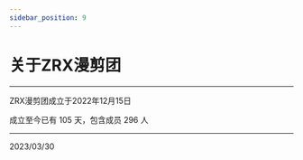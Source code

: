 ```yaml
---
sidebar_position: 9
---
```


# 关于ZRX漫剪团

***

ZRX漫剪团成立于2022年12月15日  

成立至今已有 105 天，包含成员 296 人

***

2023/03/30  
